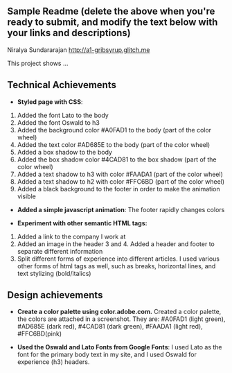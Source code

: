 
Sample Readme (delete the above when you're ready to submit, and modify the text below with your links and descriptions)
---

Niralya Sundararajan
http://a1-gribsyrup.glitch.me

This project shows ...

## Technical Achievements
- **Styled page with CSS**: 
1. Added the font Lato to the body
2. Added the font Oswald to h3
3. Added the background color #A0FAD1 to the body (part of the color wheel)
4. Added the text color #AD685E to the body (part of the color wheel)
5. Added a box shadow to the body
6. Added the box shadow color #4CAD81 to the box shadow (part of the color wheel)
7. Added a text shadow to h3 with color #FAADA1 (part of the color wheel)
8. Added a text shadow to h2 with color #FFC6BD (part of the color wheel)
9. Added a black background to the footer in order to make the animation visible

- **Added a simple javascript animation**: 
The footer rapidly changes colors 

- **Experiment with other semantic HTML tags:**
1. Added a link to the company I work at 
2. Added an image in the header
3 and 4. Added a header and footer to separate different information
5. Split different forms of experience into different articles.
I used various other forms of html tags as well, such as breaks, horizontal lines, and text stylizing (bold/italics)

## Design achievements

- **Create a color palette using color.adobe.com.**
Created a color palette, the colors are attached in a screenshot. They are: 
#A0FAD1 (light green), #AD685E (dark red), #4CAD81 (dark green), #FAADA1 (light red), #FFC6BD(pink)


- **Used the Oswald and Lato Fonts from Google Fonts**: I used Lato as the font for the primary body text in my site, and I used Oswald for experience (h3) headers.
